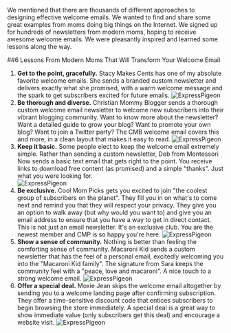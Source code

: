 We mentioned that there are thousands of different approaches to
designing effective welcome emails. We wanted to find and share some
great examples from moms doing big things on the Internet. We signed up
for hundreds of newsletters from modern moms, hoping to receive awesome
welcome emails. We were pleasantly inspired and learned some lessons
along the way.

##6 Lessons From Modern Moms That Will Transform Your Welcome Email

1.  **Get to the point, gracefully.** Stacy Makes Cents has one of my
    absolute favorite welcome emails. She sends a branded custom
    newsletter and delivers exactly what she promised, with a warm
    welcome message and the spark to get subscribers excited for future
    emails.
    ![ExpressPigeon](/blog/images/2013/stacey.png "ExpressPigeon")
2.  **Be thorough and diverse.** Christian Mommy Blogger sends a
    thorough custom welcome email newsletter to welcome new subscribers
    into their vibrant blogging community. Want to know more about the
    newsletter? Want a detailed guide to grow your blog? Want to promote
    your own blog? Want to join a Twitter party? The CMB welcome email
    covers this and more, in a clean layout that makes it easy to read.
    ![ExpressPigeon](/blog/images/2013/cmbphoto1-557x1024.png "ExpressPigeon")
3.  **Keep it basic.** Some people elect to keep the welcome email
    extremely simple. Rather than sending a custom newsletter, Deb from
    Montessori Now sends a basic text email that gets right to the
    point. You receive links to download free content (as promised) and
    a simple "thanks". Just what you were looking for.  
    ![ExpressPigeon](/blog/images/2013/montessori.png "ExpressPigeon")
4.  **Be exclusive.** Cool Mom Picks gets you excited to join "the
    coolest group of subscribers on the planet". They fill you in on
    what's to come next and remind you that they will respect your
    privacy. They give you an option to walk away (but why would you
    want to) and give you an email address to ensure that you have a way
    to get in direct contact. This is not just an email newsletter. It's
    an exclusive club. You are the newest member and CMP is so happy
    you're here.
    ![ExpressPigeon](/blog/images/2013/coolkids.png "ExpressPigeon")
5.  **Show a sense of community.** Nothing is better than feeling the
    comforting sense of community. Macaroni Kid sends a custom
    newsletter that has the feel of a personal email, excitedly
    welcoming you into the "Macaroni Kid family". The signature from
    Sara keeps the community feel with a "peace, love and macaroni". A
    nice touch to a strong welcome email.
    ![ExpressPigeon](/blog/images/2013/macaronikid.png "ExpressPigeon")
6.  **Offer a special deal.** Moxie Jean skips the welcome email
    altogether by sending you to a welcome landing page after confirming
    subscription. They offer a time-sensitive discount code that entices
    subscribers to begin browsing the store immediately. A special deal
    is a great way to show immediate value (only subscribers get this
    deal) and encourage a website
    visit.
    ![ExpressPigeon](/blog/images/2013/ecommercemom.png "ExpressPigeon")